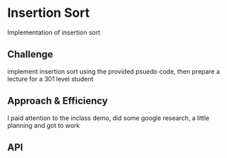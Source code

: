 # Insertion Sort
<!-- Short summary or background information -->
Implementation of insertion sort

## Challenge
<!-- Description of the challenge -->
implement insertion sort using the provided psuedo code, then prepare a lecture for a 301 level student

## Approach & Efficiency
<!-- What approach did you take? Why? What is the Big O space/time for this approach? -->
I paid attention to the inclass demo, did some google research, a little planning and got to work

## API
<!-- Description of each method publicly available to your Linked List -->
